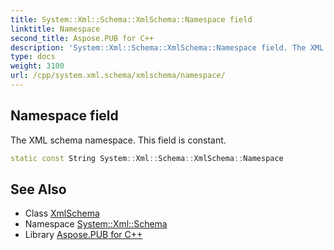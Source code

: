 ```yaml
---
title: System::Xml::Schema::XmlSchema::Namespace field
linktitle: Namespace
second_title: Aspose.PUB for C++
description: 'System::Xml::Schema::XmlSchema::Namespace field. The XML schema namespace. This field is constant in C++.'
type: docs
weight: 3100
url: /cpp/system.xml.schema/xmlschema/namespace/
---
```

## Namespace field


The XML schema namespace. This field is constant.

```cpp
static const String System::Xml::Schema::XmlSchema::Namespace
```

## See Also

* Class [XmlSchema](../)
* Namespace [System::Xml::Schema](../../)
* Library [Aspose.PUB for C++](../../../)
